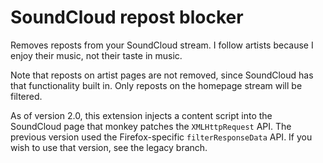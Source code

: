 # SoundCloud repost blocker

Removes reposts from your SoundCloud stream. I follow artists because I
enjoy their music, not their taste in music.

Note that reposts on artist pages are not removed, since SoundCloud
has that functionality built in. Only reposts on the homepage stream
will be filtered.

As of version 2.0, this extension injects a content script into the
SoundCloud page that monkey patches the `XMLHttpRequest` API. The previous
version used the Firefox-specific `filterResponseData` API. If you wish
to use that version, see the legacy branch.
